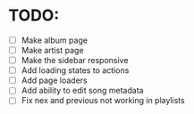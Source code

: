 # TODO:

- [ ] Make album page
- [ ] Make artist page
- [ ] Make the sidebar responsive
- [ ] Add loading states to actions
- [ ] Add page loaders
- [ ] Add ability to edit song metadata
- [ ] Fix nex and previous not working in playlists
